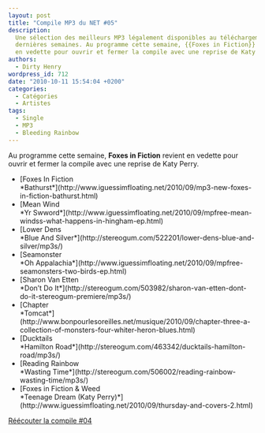 ```yaml
---
layout: post
title: "Compile MP3 du NET #05"
description:
  Une sélection des meilleurs MP3 légalement disponibles au téléchargement des
  dernières semaines. Au programme cette semaine, {{Foxes in Fiction}} revient
  en vedette pour ouvrir et fermer la compile avec une reprise de Katy Perry.
authors:
  - Dirty Henry
wordpress_id: 712
date: "2010-10-11 15:54:04 +0200"
categories:
  - Catégories
  - Artistes
tags:
  - Single
  - MP3
  - Bleeding Rainbow
---
```


Au programme cette semaine, **Foxes in Fiction** revient en vedette pour ouvrir
et fermer la compile avec une reprise de Katy Perry.

<ul class="polaroids">

<li><div class=polaroid>[<img410>Foxes In Fiction<br />*Bathurst*](http://www.iguessimfloating.net/2010/09/mp3-new-foxes-in-fiction-bathurst.html)</div></li>
<li><div class=polaroid>[<img411>Mean Wind<br />*Yr Swword*](http://www.iguessimfloating.net/2010/09/mpfree-mean-windss-what-happens-in-hingham-ep.html)</div></li>
<li><div class=polaroid>[<img412>Lower Dens<br />*Blue And Silver*](http://stereogum.com/522201/lower-dens-blue-and-silver/mp3s/)</div></li>
<li><div class=polaroid>[<img413>Seamonster<br />*Oh Appalachia*](http://www.iguessimfloating.net/2010/09/mpfree-seamonsters-two-birds-ep.html)</div></li>
<li><div class=polaroid>[<img414>Sharon Van Etten<br />*Don’t Do It*](http://stereogum.com/503982/sharon-van-etten-dont-do-it-stereogum-premiere/mp3s/)</div></li>
<li><div class=polaroid>[<img415>Chapter<br />*Tomcat*](http://www.bonpourlesoreilles.net/musique/2010/09/chapter-three-a-collection-of-monsters-four-whiter-heron-blues.html)</div></li>
<li><div class=polaroid>[<img416>Ducktails<br />*Hamilton Road*](http://stereogum.com/463342/ducktails-hamilton-road/mp3s/)</div></li>
<li><div class=polaroid>[<img417>Reading Rainbow<br />*Wasting Time*](http://stereogum.com/506002/reading-rainbow-wasting-time/mp3s/)</div></li>
<li><div class=polaroid>[<img418>Foxes in Fiction & Weed<br />*Teenage Dream (Katy Perry)*](http://www.iguessimfloating.net/2010/09/thursday-and-covers-2.html)</div></li>

</ul>

[Réécouter la compile #04](709)
